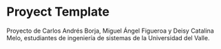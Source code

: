 # Proyect Template
Proyecto de Carlos Andrés Borja, Miguel Ángel Figueroa y Deisy Catalina Melo, estudiantes de ingeniería de sistemas de la Universidad del Valle.
